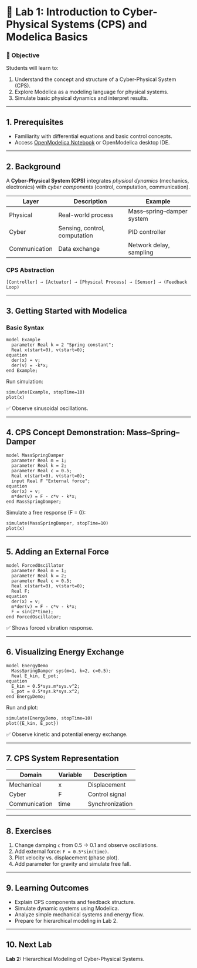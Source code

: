 # 🧩 Lab 1: Introduction to Cyber-Physical Systems (CPS) and Modelica Basics

### 🎯 Objective
Students will learn to:
1. Understand the concept and structure of a Cyber-Physical System (CPS).
2. Explore Modelica as a modeling language for physical systems.
3. Simulate basic physical dynamics and interpret results.

---

## 1. Prerequisites
- Familiarity with differential equations and basic control concepts.
- Access [OpenModelica Notebook](https://notebook.openmodelica.org) or OpenModelica desktop IDE.

---

## 2. Background
A **Cyber-Physical System (CPS)** integrates *physical dynamics* (mechanics, electronics) with *cyber components* (control, computation, communication).

| Layer | Description | Example |
|--------|-------------|----------|
| Physical | Real-world process | Mass–spring–damper system |
| Cyber | Sensing, control, computation | PID controller |
| Communication | Data exchange | Network delay, sampling |

### CPS Abstraction
```
[Controller] → [Actuator] → [Physical Process] → [Sensor] → (Feedback Loop)
```

---

## 3. Getting Started with Modelica
### Basic Syntax
```modelica
model Example
  parameter Real k = 2 "Spring constant";
  Real x(start=0), v(start=0);
equation
  der(x) = v;
  der(v) = -k*x;
end Example;
```

Run simulation:
```modelica
simulate(Example, stopTime=10)
plot(x)
```

✅ Observe sinusoidal oscillations.

---

## 4. CPS Concept Demonstration: Mass–Spring–Damper
```modelica
model MassSpringDamper
  parameter Real m = 1;
  parameter Real k = 2;
  parameter Real c = 0.5;
  Real x(start=0), v(start=0);
  input Real F "External force";
equation
  der(x) = v;
  m*der(v) = F - c*v - k*x;
end MassSpringDamper;
```

Simulate a free response (F = 0):
```modelica
simulate(MassSpringDamper, stopTime=10)
plot(x)
```

---

## 5. Adding an External Force
```modelica
model ForcedOscillator
  parameter Real m = 1;
  parameter Real k = 2;
  parameter Real c = 0.5;
  Real x(start=0), v(start=0);
  Real F;
equation
  der(x) = v;
  m*der(v) = F - c*v - k*x;
  F = sin(2*time);
end ForcedOscillator;
```

✅ Shows forced vibration response.

---

## 6. Visualizing Energy Exchange
```modelica
model EnergyDemo
  MassSpringDamper sys(m=1, k=2, c=0.5);
  Real E_kin, E_pot;
equation
  E_kin = 0.5*sys.m*sys.v^2;
  E_pot = 0.5*sys.k*sys.x^2;
end EnergyDemo;
```

Run and plot:
```modelica
simulate(EnergyDemo, stopTime=10)
plot({E_kin, E_pot})
```

✅ Observe kinetic and potential energy exchange.

---

## 7. CPS System Representation
| Domain | Variable | Description |
|---------|-----------|-------------|
| Mechanical | x | Displacement |
| Cyber | F | Control signal |
| Communication | time | Synchronization |

---

## 8. Exercises
1. Change damping `c` from 0.5 → 0.1 and observe oscillations.
2. Add external force: `F = 0.5*sin(time)`.
3. Plot velocity vs. displacement (phase plot).
4. Add parameter for gravity and simulate free fall.

---

## 9. Learning Outcomes
- Explain CPS components and feedback structure.
- Simulate dynamic systems using Modelica.
- Analyze simple mechanical systems and energy flow.
- Prepare for hierarchical modeling in Lab 2.

---

## 10. Next Lab
**Lab 2:** Hierarchical Modeling of Cyber-Physical Systems.
